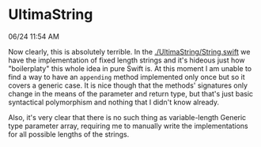 # UltimaString

06/24 11:54 AM

Now clearly, this is absolutely terrible. In the [./UltimaString/String.swift]() we have the implementation of fixed length strings and it's hideous just how "boilerplaty" this whole idea in pure Swift is. At this moment I am unable to find a way to have an `appending` method implemented only once but so it covers a generic case. It is nice though that the methods' signatures only change in the means of the parameter and return type, but that's just basic syntactical polymorphism and nothing that I didn't know already.

Also, it's very clear that there is no such thing as variable-length Generic type parameter array, requiring me to manually write the implementations for all possible lengths of the strings.